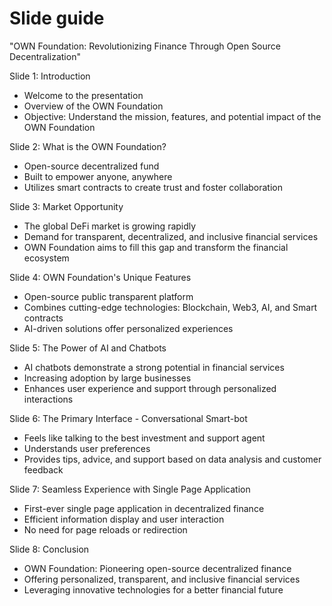 # Slide guide

"OWN Foundation: Revolutionizing Finance Through Open Source Decentralization"

Slide 1: Introduction

* Welcome to the presentation
* Overview of the OWN Foundation
* Objective: Understand the mission, features, and potential impact of the OWN Foundation

Slide 2: What is the OWN Foundation?

* Open-source decentralized fund
* Built to empower anyone, anywhere
* Utilizes smart contracts to create trust and foster collaboration

Slide 3: Market Opportunity

* The global DeFi market is growing rapidly
* Demand for transparent, decentralized, and inclusive financial services
* OWN Foundation aims to fill this gap and transform the financial ecosystem

Slide 4: OWN Foundation's Unique Features

* Open-source public transparent platform
* Combines cutting-edge technologies: Blockchain, Web3, AI, and Smart contracts
* AI-driven solutions offer personalized experiences

Slide 5: The Power of AI and Chatbots

* AI chatbots demonstrate a strong potential in financial services
* Increasing adoption by large businesses
* Enhances user experience and support through personalized interactions

Slide 6: The Primary Interface - Conversational Smart-bot

* Feels like talking to the best investment and support agent
* Understands user preferences
* Provides tips, advice, and support based on data analysis and customer feedback

Slide 7: Seamless Experience with Single Page Application

* First-ever single page application in decentralized finance
* Efficient information display and user interaction
* No need for page reloads or redirection

Slide 8: Conclusion

* OWN Foundation: Pioneering open-source decentralized finance
* Offering personalized, transparent, and inclusive financial services
* Leveraging innovative technologies for a better financial future
